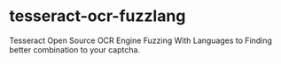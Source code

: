 # tesseract-ocr-fuzzlang
Tesseract Open Source OCR Engine Fuzzing With Languages to Finding better combination to your captcha.
